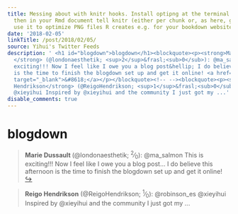 ```yaml
---
title: Messing about with knitr hooks. Install optipng at the terminal with brew,
  then in your Rmd document tell knitr (either per chunk or, as here, globally) to
  use it to optimize PNG files R creates e.g. for your bookdown website. Nice. https://t.co/IzONHlRqFG
date: '2018-02-05'
linkTitle: /post/2018/02/05/
source: Yihui's Twitter Feeds
description: ' <h1 id="blogdown">blogdown</h1><blockquote><p><strong>Marie Dussault
  </strong> (@londonaesthetik; <sup>2</sup>&frasl;<sub>0</sub>): @ma_salmon This is
  exciting!!! Now I feel like I owe you a blog post&hellip; I do believe this afternoon
  is the time to finish the blogdown set up and get it online! <a href="https://twitter.com/xieyihui/status/960095188726304769"
  target="_blank">&#8618;</a></p></blockquote><!-- --><blockquote><p><strong>Reigo
  Hendrikson</strong> (@ReigoHendrikson; <sup>1</sup>&frasl;<sub>0</sub>): @robinson_es
  @xieyihui Inspired by @xieyihui and the community I just got my ...'
disable_comments: true
---
```

 <h1 id="blogdown">blogdown</h1><blockquote><p><strong>Marie Dussault </strong> (@londonaesthetik; <sup>2</sup>&frasl;<sub>0</sub>): @ma_salmon This is exciting!!! Now I feel like I owe you a blog post&hellip; I do believe this afternoon is the time to finish the blogdown set up and get it online! <a href="https://twitter.com/xieyihui/status/960095188726304769" target="_blank">&#8618;</a></p></blockquote><!-- --><blockquote><p><strong>Reigo Hendrikson</strong> (@ReigoHendrikson; <sup>1</sup>&frasl;<sub>0</sub>): @robinson_es @xieyihui Inspired by @xieyihui and the community I just got my ...